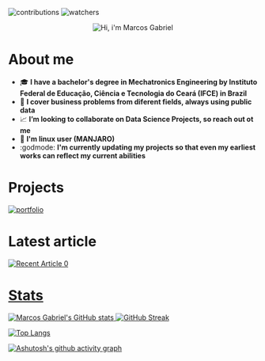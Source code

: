 ![contributions](https://badgen.net/badge/contributions/welcome/ca115a)
![watchers](https://badgen.net/github/watchers/Resmung0/Resmung0?icon=github&color=ca115a)

<p align="center">
  <img src="https://github.com/Resmung0/Resmung0/blob/main/banner.gif" alt="Hi, i'm Marcos Gabriel">
</p>

# About me

* :mortar_board: **I have a bachelor's degree in Mechatronics Engineering by Instituto Federal de Educação, Ciência e Tecnologia do Ceará (IFCE) in Brazil**
* :dart: **I cover business problems from diferent fields, always using public data**
* :chart_with_upwards_trend: **I’m looking to collaborate on Data Science Projects, so reach out ot me**
* :penguin: **I'm linux user (MANJARO)**
* :godmode: **I'm currently updating my projects so that even my earliest works can reflect my current abilities**

# Projects

[![portfolio](https://github-readme-stats.vercel.app/api/pin/?username=Resmung0&repo=container-logistic-analysis&bg_color=181B28&icon_color=f20d63&text_color=ffffff&title_color=f20d63)](https://github.com/Resmung0/Container-logistics-analysis)

# Latest article

<a target="_blank" href="https://github-readme-medium-recent-article.vercel.app/medium/@mg.21191077/0"><img src="https://github-readme-medium-recent-article.vercel.app/medium/@mg.21191077/0" alt="Recent Article 0">

# Stats

![Marcos Gabriel's GitHub stats](https://github-readme-stats.vercel.app/api?username=Resmung0&bg_color=181B28&icon_color=f20d63&text_color=ffffff&title_color=f20d63&show_icons=true)
[![GitHub Streak](https://streak-stats.demolab.com?user=Resmung0&theme=highcontrast&date_format=j%2Fn%5B%2FY%5D&fire=F20D63&background=181B28&border=FFFFFF&stroke=F20D63&ring=F20D63&currStreakNum=FFFFFF&sideNums=FFFFFF&currStreakLabel=FFFFFF&sideLabels=FFFFFF&dates=FFFFFF)](https://git.io/streak-stats)

[![Top Langs](https://github-readme-stats.vercel.app/api/top-langs/?username=Resmung0&layout=compact&bg_color=181B28&title_color=f20d63&text_color=ffffff)](https://github.com/anuraghazra/github-readme-stats)

[![Ashutosh's github activity graph](https://github-readme-activity-graph.cyclic.app/graph?username=Resmung0&bg_color=181b28&color=ffffff&line=f20d63&point=ffffff&area=true&hide_border=true)](https://github.com/ashutosh00710/github-readme-activity-graph)

